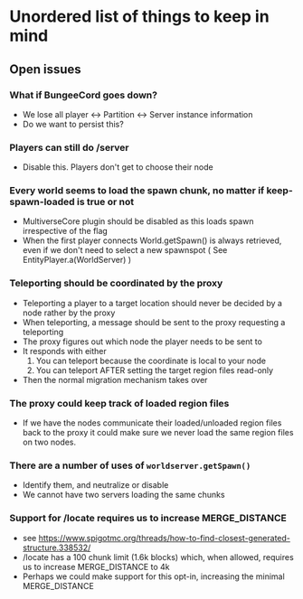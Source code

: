 # Unordered list of things to keep in mind

## Open issues
### What if BungeeCord goes down?
- We lose all player <-> Partition <-> Server instance information
- Do we want to persist this?

### Players can still do /server
- Disable this. Players don't get to choose their node 

### Every world seems to load the spawn chunk, no matter if keep-spawn-loaded is true or not
- MultiverseCore plugin should be disabled as this loads spawn irrespective of the flag
- When the first player connects World.getSpawn() is always retrieved, even if we don't need to select a new spawnspot ( See EntityPlayer.a(WorldServer) )

### Teleporting should be coordinated by the proxy
- Teleporting a player to a target location should never be decided by a node rather by the proxy
- When teleporting, a message should be sent to the proxy requesting a teleporting
- The proxy figures out which node the player needs to be sent to
- It responds with either
	1. You can teleport because the coordinate is local to your node
	2. You can teleport AFTER setting the target region files read-only
- Then the normal migration mechanism takes over

### The proxy could keep track of loaded region files
- If we have the nodes communicate their loaded/unloaded region files back to the proxy it could make sure we never load the same region files on two nodes.

### There are a number of uses of `worldserver.getSpawn()`
- Identify them, and neutralize or disable
- We cannot have two servers loading the same chunks


### Support for /locate requires us to increase MERGE_DISTANCE
- see https://www.spigotmc.org/threads/how-to-find-closest-generated-structure.338532/
- /locate has a 100 chunk limit (1.6k blocks) which, when allowed, requires us to increase MERGE_DISTANCE to 4k
- Perhaps we could make support for this opt-in, increasing the minimal MERGE_DISTANCE

